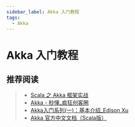 ```yaml
---
sidebar_label: Akka 入门教程
tags:
  - Akka
---
```



# Akka 入门教程

## 推荐阅读

> - [Scala 之 Akka 框架实战](https://juejin.cn/post/6977713688560009246)
> - [Akka - 秒懂_疯狂创客圈](https://www.cnblogs.com/crazymakercircle/p/13910553.html)
> - [Akka入门系列(一)：基本介绍_Edison Xu](http://edisonxu.com/2018/10/30/akka-intro.html)
> - [Akka 官方中文文档（Scala版）](http://jasonqu.github.io/akka-doc-cn/2.3.6/scala/book/index.html)
